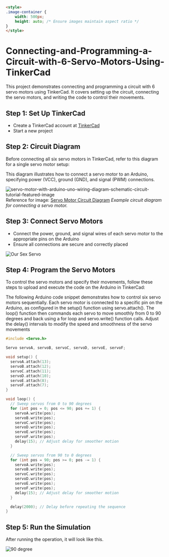 ```html
<style>
.image-container {
    width: 500px;
    height: auto; /* Ensure images maintain aspect ratio */
}
</style>
```
# Connecting-and-Programming-a-Circuit-with-6-Servo-Motors-Using-TinkerCad
This project demonstrates connecting and programming a circuit with 6 servo motors using TinkerCad. It covers setting up the circuit, connecting the servo motors, and writing the code to control their movements.

## Step 1: Set Up TinkerCad

- Create a TinkerCad account at [TinkerCad](https://www.tinkercad.com/)
- Start a new project

## Step 2: Circuit Diagram

Before connecting all six servo motors in TinkerCad, refer to this diagram for a single servo motor setup:

This diagram illustrates how to connect a servo motor to an Arduino, specifying power (VCC), ground (GND), and signal (PWM) connections. 

![servo-motor-with-arduino-uno-wiring-diagram-schematic-circuit-tutorial-featured-image](https://github.com/justRuba/Connecting-and-Programming-a-Circuit-with-6-Servo-Motors-Using-TinkerCad/assets/134620937/c67d2e44-b376-4131-8910-6a81ffd1e40e)
Reference for image: [Servo Motor Circuit Diagram](https://www.makerguides.com/servo-arduino-tutorial/)
*Example circuit diagram for connecting a servo motor.*

## Step 3: Connect Servo Motors

- Connect the power, ground, and signal wires of each servo motor to the appropriate pins on the Arduino
- Ensure all connections are secure and correctly placed

![Our Sex Servo](https://github.com/justRuba/Connecting-and-Programming-a-Circuit-with-6-Servo-Motors-Using-TinkerCad/assets/134620937/d745c49b-a42a-44f2-9240-7bafa32a873f)

## Step 4: Program the Servo Motors

To control the servo motors and specify their movements, follow these steps to upload and execute the code on the Arduino in TinkerCad:

The following Arduino code snippet demonstrates how to control six servo motors sequentially. Each servo motor is connected to a specific pin on the Arduino, as configured in the setup() function using servo.attach(). The loop() function then commands each servo to move smoothly from 0 to 90 degrees and back using a for loop and servo.write() function calls. Adjust the delay() intervals to modify the speed and smoothness of the servo movements

```cpp
#include <Servo.h>

Servo servoA, servoB, servoC, servoD, servoE, servoF;

void setup() {
  servoA.attach(13);
  servoB.attach(12);
  servoC.attach(11);
  servoD.attach(10);
  servoE.attach(8);
  servoF.attach(7);
}

void loop() {
  // Sweep servos from 0 to 90 degrees
  for (int pos = 0; pos <= 90; pos += 1) {
    servoA.write(pos);
    servoB.write(pos);
    servoC.write(pos);
    servoD.write(pos);
    servoE.write(pos);
    servoF.write(pos);
    delay(15); // Adjust delay for smoother motion
  }

  // Sweep servos from 90 to 0 degrees
  for (int pos = 90; pos >= 0; pos -= 1) {
    servoA.write(pos);
    servoB.write(pos);
    servoC.write(pos);
    servoD.write(pos);
    servoE.write(pos);
    servoF.write(pos);
    delay(15); // Adjust delay for smoother motion
  }

  delay(2000); // Delay before repeating the sequence
}
```

## Step 5: Run the Simulation

After running the operation, it will look like this.

![90 degree](https://github.com/justRuba/Connecting-and-Programming-a-Circuit-with-6-Servo-Motors-Using-TinkerCad/assets/134620937/37a7637c-d803-43a0-94ec-42e56644f30b)
